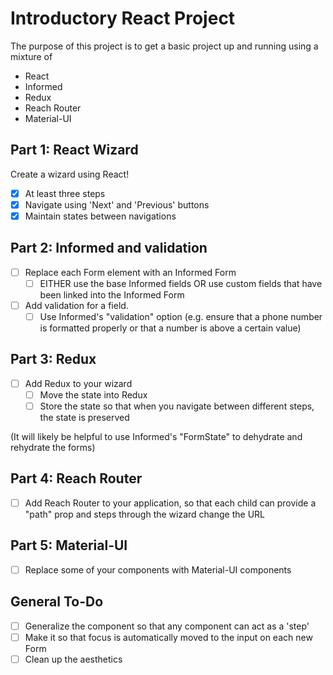 # Introductory React Project

The purpose of this project is to get a basic project up and running using a mixture of
- React
- Informed
- Redux
- Reach Router
- Material-UI

## Part 1: React Wizard
Create a wizard using React!
- [x] At least three steps
- [x] Navigate using 'Next' and 'Previous' buttons
- [x] Maintain states between navigations

## Part 2: Informed and validation
- [ ] Replace each Form element with an Informed Form	
	- [ ] EITHER use the base Informed fields OR use custom fields that have been linked into the Informed Form
- [ ] Add validation for a field.
	- [ ] Use Informed's "validation" option (e.g. ensure that a phone number is formatted properly or that a number is above a certain value)

## Part 3: Redux
- [ ] Add Redux to your wizard
	- [ ] Move the state into Redux
	- [ ] Store the state so that when you navigate between different steps, the state is preserved

(It will likely be helpful to use Informed's "FormState" to dehydrate and rehydrate the forms)

## Part 4: Reach Router
- [ ] Add Reach Router to your application, so that each child can provide a "path" prop and steps through the wizard change the URL

## Part 5: Material-UI
- [ ] Replace some of your components with Material-UI components

## General To-Do
- [ ] Generalize the component so that any component can act as a 'step'
- [ ] Make it so that focus is automatically moved to the input on each new Form
- [ ] Clean up the aesthetics
